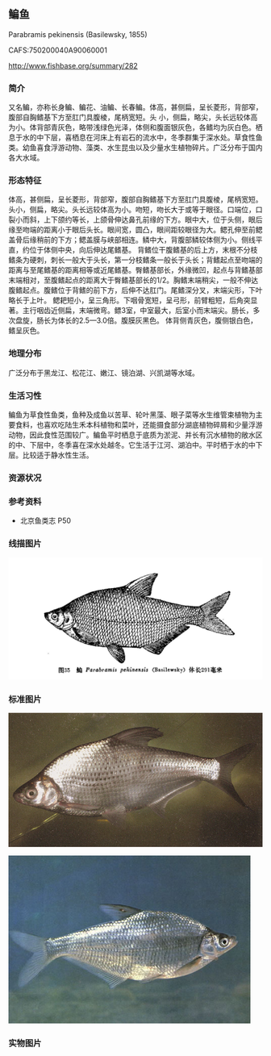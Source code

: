 ## 鳊鱼

Parabramis pekinensis  (Basilewsky, 1855)

CAFS:750200040A90060001

<http://www.fishbase.org/summary/282>

### 简介

又名鳊，亦称长身鳊、鳊花、油鳊、长春鳊。体高，甚侧扁，呈长菱形，背部窄，腹部自胸鳍基下方至肛门具腹棱，尾柄宽短。头
小，侧扁，略尖，头长远较体高为小。体背部青灰色，略带浅绿色光泽，体侧和腹面银灰色，各鳍均为灰白色。栖息于水的中下层，喜栖息在河床上有岩石的流水中，冬季群集于深水处。草食性鱼类。幼鱼喜食浮游动物、藻类、水生昆虫以及少量水生植物碎片。广泛分布于国内各大水域。

### 形态特征

体高，甚侧扁，呈长菱形，背部窄，腹部自胸鳍基下方至肛门具腹棱，尾柄宽短。头小，侧扁，略尖。头长远较体高为小。吻短，吻长大于或等于眼径。口端位，口裂小而斜，上下颌约等长，上颌骨伸达鼻孔前缘的下方。眼中大，位于头侧，眼后缘至吻端的距离小于眼后头长。眼间宽，圆凸，眼间距较眼径为大。鳃孔伸至前鳃盖骨后缘稍前的下方；鳃盖膜与峡部相连。鳞中大，背腹部鳞较体侧为小。侧线平直，约位于体侧中央，向后伸达尾鳍基。
背鳍位干腹鳍基的后上方，末根不分枝鳍条为硬刺，刺长一般大于头长，第一分枝鳍条一般长于头长；背鳍起点至吻端的距离与至尾鳍基的距离相等或近尾鳍基。臀鳍基部长，外缘微凹，起点与背鳍基部末端相对，至腹鳍起点的距离大于臀鳍基部长的1/2。胸鳍末端稍尖，一般不伸达腹鳍起点。腹鳍位于背鳍的前下方，后伸不达肛门。尾鳍深分叉，末端尖形，下叶略长于上叶。
鳃耙短小，呈三角形。下咽骨宽短，呈弓形，前臂粗短，后角突显著。主行咽齿近侧扁，末端微弯。鳔3室，中室最大，后室小而末端尖。肠长，多次盘旋，肠长为体长的2.5—3.0倍。腹膜灰黑色。
体背侧青灰色，腹侧银白色，鳍呈灰色。

### 地理分布

广泛分布于黑龙江、松花江、嫩江、镜泊湖、兴凯湖等水域。

### 生活习性

鳊鱼为草食性鱼类，鱼种及成鱼以苦草、轮叶黑藻、眼子菜等水生维管束植物为主要食料，也喜欢吃陆生禾本科植物和菜叶，还能摄食部分湖底植物碎屑和少量浮游动物，因此食性范围较广。鳊鱼平时栖息于底质为淤泥、并长有沉水植物的敞水区的中、下层中，冬季喜在深水处越冬。它生活于江河、湖泊中。平时栖于水的中下层。比较适于静水性生活。

### 资源状况

### 参考资料

- 北京鱼类志 P50

### 线描图片

![图片](photos/鳊鱼.jpg)

### 标准图片

![图片](photos/鳊鱼A.jpg)

![图片](photos/鳊鱼B.jpg)

### 实物图片

